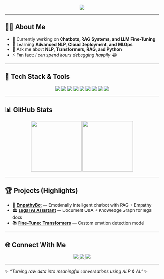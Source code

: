 <!-- Banner -->
<p align="center">
  <img src="https://readme-typing-svg.herokuapp.com?size=25&color=36BCF7&center=true&vCenter=true&lines=Hey+👋+I'm+Yousef+Elgohary!;NLP+Engineer+%F0%9F%A4%96;AI+%26+ML+Enthusiast+%F0%9F%94%AE;always+learning+new+things!+🚀" />
</p>

---

## 👨‍💻 About Me
- 🔭 Currently working on **Chatbots, RAG Systems, and LLM Fine-Tuning**
- 🌱 Learning **Advanced NLP, Cloud Deployment, and MLOps**
- 💬 Ask me about **NLP, Transformers, RAG, and Python**
- ⚡ Fun fact: *I can spend hours debugging happily 😂*

---

## 🚀 Tech Stack & Tools

<p align="center">
  <!-- Programming -->
  <img src="https://img.shields.io/badge/Python-3776AB?style=for-the-badge&logo=python&logoColor=white"/>
  <img src="https://img.shields.io/badge/NLP-Transformers-blue?style=for-the-badge"/>
  <img src="https://img.shields.io/badge/Deep%20Learning-PyTorch-EE4C2C?style=for-the-badge&logo=pytorch&logoColor=white"/>
  <img src="https://img.shields.io/badge/HuggingFace-%F0%9F%A4%97-yellow?style=for-the-badge"/>
  
  <!-- Databases -->
  <img src="https://img.shields.io/badge/PostgreSQL-316192?style=for-the-badge&logo=postgresql&logoColor=white"/>
  <img src="https://img.shields.io/badge/FAISS-Vector%20DB-green?style=for-the-badge"/>
  
  <!-- DevOps -->
  <img src="https://img.shields.io/badge/Docker-2496ED?style=for-the-badge&logo=docker&logoColor=white"/>
  <img src="https://img.shields.io/badge/Streamlit-E43C6D?style=for-the-badge&logo=streamlit&logoColor=white"/>
  <img src="https://img.shields.io/badge/FastAPI-009688?style=for-the-badge&logo=fastapi"/>
</p>

---

## 📊 GitHub Stats

<p align="center">
  <img src="https://github-readme-stats.vercel.app/api?username=yousefelgohary&show_icons=true&theme=tokyonight" height="165"/>
  <img src="https://github-readme-stats.vercel.app/api/top-langs/?username=yousefelgohary&layout=compact&theme=tokyonight" height="165"/>
</p>

---

## 🏆 Projects (Highlights)

- 🤖 **[EmpathyBot](https://github.com/yousefelgohary/empathy-bot)** — Emotionally intelligent chatbot with RAG + Empathy
- 🏛️ **[Legal AI Assistant](https://github.com/yousefelgohary/legal-chatbot)** — Document Q&A + Knowledge Graph for legal docs
- 📚 **[Fine-Tuned Transformers](https://github.com/yousefelgohary/fine-tune-transformers)** — Custom emotion detection model

---

## 🌐 Connect With Me
<p align="center">
  <a href="https://linkedin.com/in/yousefelgohary" target="_blank">
    <img src="https://img.shields.io/badge/LinkedIn-0e76a8?style=for-the-badge&logo=linkedin&logoColor=white"/>
  </a>
  <a href="mailto:yusufaljawhari@gmail.com" target="_blank">
    <img src="https://img.shields.io/badge/Gmail-D14836?style=for-the-badge&logo=gmail&logoColor=white"/>
  </a>
  <a href="https://github.com/yousefelgohary" target="_blank">
    <img src="https://img.shields.io/badge/GitHub-333333?style=for-the-badge&logo=github&logoColor=white"/>
  </a>
</p>

---

✨ *“Turning raw data into meaningful conversations using NLP & AI.”* ✨
